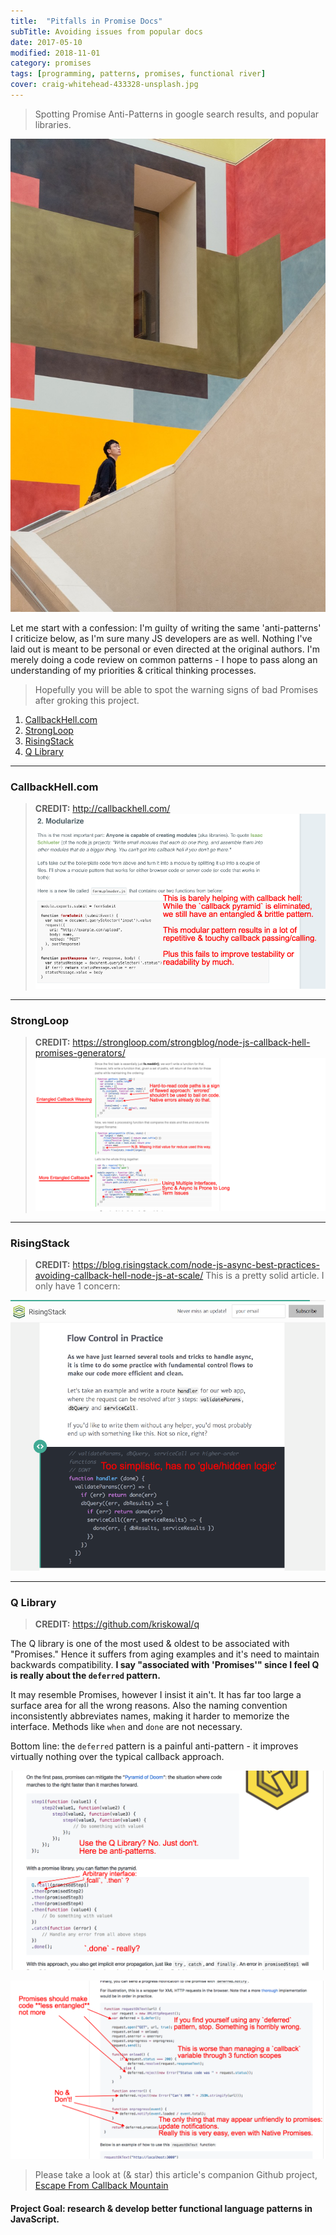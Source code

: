 ```yaml
---
title:  "Pitfalls in Promise Docs"
subTitle: Avoiding issues from popular docs
date: 2017-05-10
modified: 2018-11-01
category: promises
tags: [programming, patterns, promises, functional river]
cover: craig-whitehead-433328-unsplash.jpg
---
```


> Spotting Promise Anti-Patterns in google search results, and popular libraries.

![craig-whitehead-433328-unsplash.jpg](craig-whitehead-433328-unsplash.jpg)

Let me start with a confession: I'm guilty of writing the same 'anti-patterns' I criticize below, as I'm sure many JS developers are as well. Nothing I've laid out is meant to be personal or even directed at the original authors. I'm merely doing a code review on common patterns - I hope to pass along an understanding of my priorities & critical thinking processes.

> Hopefully you will be able to spot the warning signs of bad Promises after groking this project.

1. [CallbackHell.com](#callbackhellcom)
1. [StrongLoop](#strongloop)
1. [RisingStack](#risingstack)
1. [Q Library](#qlibrary)

--------------------------
### CallbackHell.com
> **CREDIT:** http://callbackhell.com/
![CallbackHell.com](callbackhell.png)

----------------------
### StrongLoop
> **CREDIT:** https://strongloop.com/strongblog/node-js-callback-hell-promises-generators/
![strong loop](strongloop.png)


----------------
### RisingStack
> **CREDIT:** https://blog.risingstack.com/node-js-async-best-practices-avoiding-callback-hell-node-js-at-scale/
This is a pretty solid article. I only have 1 concern:

![Rising Stack](risingstack.png)

------------------------
### Q Library
> **CREDIT:** https://github.com/kriskowal/q

The Q library is one of the most used & oldest to be associated with "Promises." Hence it suffers from aging examples and it's need to maintain backwards compatibility.
**I say "associated with 'Promises'" since I feel Q is really about the `deferred` pattern.**

It may resemble Promises, however I insist it ain't. It has far too large a surface area for all the wrong reasons. Also the naming convention inconsistently abbreviates names, making it harder to memorize the interface. Methods like `when` and `done` are not necessary.

Bottom line: the `deferred` pattern is a painful anti-pattern - it improves virtually nothing over the typical callback approach.

![q first example](qlibrary-1.png)

![q xmlHTTP deferred anti-pattern](qlibrary-2.png)


> Please take a look at (& star) this article's companion Github project, [Escape From Callback Mountain](https://github.com/justsml/escape-from-callback-mountain)
#### Project Goal: research & develop better functional language patterns in JavaScript.

